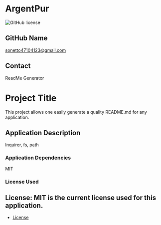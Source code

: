 # ArgentPur
  ![GitHub license](https://img.shields.io/badge/license-MIT-blue.svg)
  ## GitHub Name
  sonetto47104123@gmail.com
  ## Contact 
  ReadMe Generator
  # Project Title
  This project allows one easily generate a quality README.md for any application.
  ## Application Description
  Inquirer, fs, path
  ### Application Dependencies
  MIT
  ### License Used
  ## License: MIT is the current license used for this application.
  
* [License](#license)

